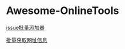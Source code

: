 # Awesome-OnlineTools

[issue批量添加器](https://fenglingback.github.io/Awesome-OnlineTools/tools/add_issues.html)

[批量获取网址信息](https://fenglingback.github.io/Awesome-OnlineTools/GetWebsiteInfo/index.html)
